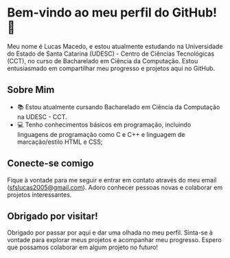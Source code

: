 # Bem-vindo ao meu perfil do GitHub! 👋

Meu nome é Lucas Macedo, e estou atualmente estudando na Universidade do Estado de Santa Catarina (UDESC) - Centro de Ciências Tecnológicas (CCT), no curso de Bacharelado em Ciência da Computação. 
Estou entusiasmado em compartilhar meu progresso e projetos aqui no GitHub.

## Sobre Mim

- 📚 Estou atualmente cursando Bacharelado em Ciência da Computação na UDESC - CCT.
- 💻 Tenho conhecimentos básicos em programação, incluindo linguagens de programação como C e C++ e linguagem de marcação/estilo HTML e CSS;

## Conecte-se comigo

Fique à vontade para me seguir e entrar em contato através do meu email ([sfslucas2005@gmail.com](mailto:sfslucas2005@gmail.com)). Adoro conhecer pessoas novas e colaborar em projetos interessantes.

## Obrigado por visitar!

Obrigado por passar por aqui e dar uma olhada no meu perfil. Sinta-se à vontade para explorar meus projetos e acompanhar meu progresso. Espero que possamos colaborar em algum projeto no futuro!
